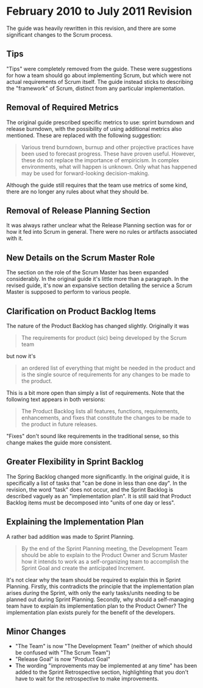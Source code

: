 # February 2010 to July 2011 Revision

The guide was heavily rewritten in this revision, and there are some significant changes to the Scrum process.

## Tips

"Tips" were completely removed from the guide. These were suggestions for how a team should go about implementing Scrum, but which were not actual requirements of Scrum itself. The guide instead sticks to describing the "framework" of Scrum, distinct from any particular implementation.

## Removal of Required Metrics

The original guide prescribed specific metrics to use: sprint burndown and release burndown, with the possibility of using additional metrics also mentioned. These are replaced with the following suggestion:

> Various trend burndown, burnup and other projective practices have been used to forecast progress. These have proven useful. However, these do not replace the importance of empiricism. In complex environments, what will happen is unknown. Only what has happened may be used for forward-looking decision-making.

Although the guide still requires that the team use metrics of some kind, there are no longer any rules about what they should be.

## Removal of Release Planning Section

It was always rather unclear what the Release Planning section was for or how it fed into Scrum in general. There were no rules or artifacts associated with it.

## New Details on the Scrum Master Role

The section on the role of the Scrum Master has been expanded considerably. In the original guide it's little more than a paragraph. In the revised guide, it's now an expansive section detailing the service a Scrum Master is supposed to perform to various people.

## Clarification on Product Backlog Items

The nature of the Product Backlog has changed slightly. Originally it was

> The requirements for product (sic) being developed by the Scrum team

but now it's

> an ordered list of everything that might be needed in the product and is the single source of requirements for any changes to be made to the product.

This is a bit more open than simply a list of requirements. Note that the following text appears in both versions:

> The Product Backlog lists all features, functions, requirements, enhancements, and fixes that constitute the changes to be made to the product in future releases.

"Fixes" don't sound like requirements in the traditional sense, so this change makes the guide more consistent.

## Greater Flexibility in Sprint Backlog

The Spring Backlog changed more significantly. In the original guide, it is specifically a list of tasks that "can be done in less than one day". In the revision, the word "task" does not occur, and the Sprint Backlog is described vaguely as an "implementation plan". It is still said that Product Backlog items must be decomposed into "units of one day or less".

## Explaining the Implementation Plan

A rather bad addition was made to Sprint Planning.

 > By the end of the Sprint Planning meeting, the Development Team should be able to explain to the Product Owner and Scrum Master how it intends to work as a self-organizing team to accomplish the Sprint Goal and create the anticipated Increment.

It's not clear why the team should be required to explain this in Sprint Planning. Firstly, this contradicts the principle that the implementation plan arises *during* the Sprint, with only the early tasks/units needing to be planned out during Sprint Planning. Secondly, why should a self-managing team have to explain its implementation plan to the Product Owner? The implementation plan exists purely for the benefit of the developers.

## Minor Changes

- "The Team" is now "The Development Team" (neither of which should be confused with "The Scrum Team")
- "Release Goal" is now "Product Goal"
- The wording "improvements may be implemented at any time" has been added to the Sprint Retrospective section, highlighting that you don't have to wait for the retrospective to make improvements.
